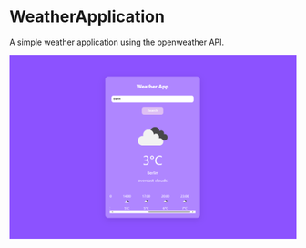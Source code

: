 # WeatherApplication

A simple weather application using the openweather API.

![preview](./Screenshot%202024-12-15%20010438.png)

